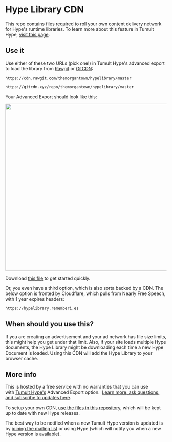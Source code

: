 # Hype Library CDN

This repo contains files required to roll your own content delivery network for Hype's runtime libraries. To learn more about this feature in Tumult Hype, [visit this page](http://tumult.com/hype/documentation/3.0/#external-runtime-hosting). 

## Use it

Use either of these two URLs (pick one!) in Tumult Hype's advanced export to load the library from [Rawgit](https://rawgit.com/) or [GitCDN](https://github.com/schme16/gitcdn.xyz):

`https://cdn.rawgit.com/themorgantown/hypelibrary/master`

`https://gitcdn.xyz/repo/themorgantown/hypelibrary/master`

Your Advanced Export should look like this: 

<img src="https://raw.githubusercontent.com/themorgantown/hypelibrary/master/image.png" width="520">

Download <a href="https://raw.githubusercontent.com/themorgantown/hypelibrary/master/Hype_CDN_prepared.hype.zip">this file</a> to get started quickly. 

Or, you even have a third option, which is also sorta backed by a CDN. The below option is fronted by Cloudflare, which pulls from Nearly Free Speech, with 1 year expires headers: 

`https://hypelibrary.rememberi.es`

## When should you use this? 

If you are creating an advertisement and your ad network has file size limits, this might help you get under that limit. Also, if your site loads multiple Hype documents, the Hype Library might be downloading each time a new Hype Document is loaded. Using this CDN will add the Hype Library to your browser cache. 


## More info

This is hosted by a free service with no warranties that you can use with [Tumult Hype's](http://tumult.com/hype/pro) Advanced Export option.  [Learn more, ask questions, and subscribe to updates here](https://forums.tumult.com/t/unofficial-tumult-hype-cdn/12912).

To setup your own CDN, [use the files in this repository](https://github.com/themorgantown/hypelibrary), which will be kept up to date with new Hype releases.  

The best way to be notified when a new Tumult Hype version is updated is by [joining the mailing list](http://tumult.com/hype/#social-signups) or using Hype (which will notify you when a new Hype version is available). 
